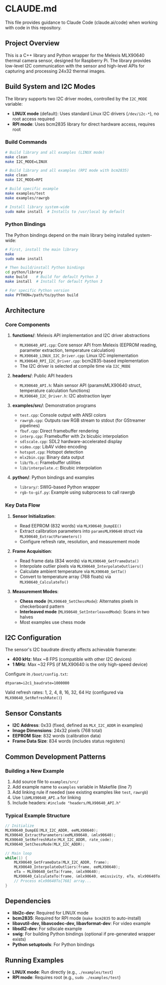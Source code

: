 # CLAUDE.md

This file provides guidance to Claude Code (claude.ai/code) when working with code in this repository.

## Project Overview

This is a C++ library and Python wrapper for the Melexis MLX90640 thermal camera sensor, designed for Raspberry Pi. The library provides low-level I2C communication with the sensor and high-level APIs for capturing and processing 24x32 thermal images.

## Build System and I2C Modes

The library supports two I2C driver modes, controlled by the `I2C_MODE` variable:

- **LINUX mode** (default): Uses standard Linux I2C drivers (`/dev/i2c-*`), no root access required
- **RPI mode**: Uses bcm2835 library for direct hardware access, requires root

### Build Commands

```bash
# Build library and all examples (LINUX mode)
make clean
make I2C_MODE=LINUX

# Build library and all examples (RPI mode with bcm2835)
make clean
make I2C_MODE=RPI

# Build specific example
make examples/test
make examples/rawrgb

# Install library system-wide
sudo make install  # Installs to /usr/local by default
```

### Python Bindings

The Python bindings depend on the main library being installed system-wide:

```bash
# First, install the main library
make
sudo make install

# Then build/install Python bindings
cd python/library
make build    # Build for default Python 3
make install  # Install for default Python 3

# For specific Python version
make PYTHON=/path/to/python build
```

## Architecture

### Core Components

1. **functions/**: Melexis API implementation and I2C driver abstractions
   - `MLX90640_API.cpp`: Core sensor API from Melexis (EEPROM reading, parameter extraction, temperature calculation)
   - `MLX90640_LINUX_I2C_Driver.cpp`: Linux I2C implementation
   - `MLX90640_RPI_I2C_Driver.cpp`: bcm2835-based implementation
   - The I2C driver is selected at compile time via `I2C_MODE`

2. **headers/**: Public API headers
   - `MLX90640_API.h`: Main sensor API (paramsMLX90640 struct, temperature calculation functions)
   - `MLX90640_I2C_Driver.h`: I2C abstraction layer

3. **examples/src/**: Demonstration programs
   - `test.cpp`: Console output with ANSI colors
   - `rawrgb.cpp`: Outputs raw RGB stream to stdout (for GStreamer pipelines)
   - `fbuf.cpp`: Direct framebuffer rendering
   - `interp.cpp`: Framebuffer with 2x bicubic interpolation
   - `sdlscale.cpp`: SDL2 hardware-accelerated display
   - `video.cpp`: LibAV video encoding
   - `hotspot.cpp`: Hotspot detection
   - `mlx2bin.cpp`: Binary data output
   - `lib/fb.c`: Framebuffer utilities
   - `lib/interpolate.c`: Bicubic interpolation

4. **python/**: Python bindings and examples
   - `library/`: SWIG-based Python wrapper
   - `rgb-to-gif.py`: Example using subprocess to call rawrgb

### Key Data Flow

1. **Sensor Initialization**:
   - Read EEPROM (832 words) via `MLX90640_DumpEE()`
   - Extract calibration parameters into `paramsMLX90640` struct via `MLX90640_ExtractParameters()`
   - Configure refresh rate, resolution, and measurement mode

2. **Frame Acquisition**:
   - Read frame data (834 words) via `MLX90640_GetFrameData()`
   - Interpolate outlier pixels via `MLX90640_InterpolateOutliers()`
   - Calculate ambient temperature via `MLX90640_GetTa()`
   - Convert to temperature array (768 floats) via `MLX90640_CalculateTo()`

3. **Measurement Modes**:
   - **Chess mode** (`MLX90640_SetChessMode`): Alternates pixels in checkerboard pattern
   - **Interleaved mode** (`MLX90640_SetInterleavedMode`): Scans in two halves
   - Most examples use chess mode

## I2C Configuration

The sensor's I2C baudrate directly affects achievable framerate:

- **400 kHz**: Max ~8 FPS (compatible with other I2C devices)
- **1 MHz**: Max ~32 FPS (if MLX90640 is the only high-speed device)

Configure in `/boot/config.txt`:
```
dtparam=i2c1_baudrate=1000000
```

Valid refresh rates: 1, 2, 4, 8, 16, 32, 64 Hz (configured via `MLX90640_SetRefreshRate()`)

## Sensor Constants

- **I2C Address**: 0x33 (fixed, defined as `MLX_I2C_ADDR` in examples)
- **Image Dimensions**: 24x32 pixels (768 total)
- **EEPROM Size**: 832 words (calibration data)
- **Frame Data Size**: 834 words (includes status registers)

## Common Development Patterns

### Building a New Example

1. Add source file to `examples/src/`
2. Add example name to `examples` variable in Makefile (line 7)
3. Add linking rule if needed (see existing examples like `test`, `rawrgb`)
4. Use `libMLX90640_API.a` for linking
5. Include headers: `#include "headers/MLX90640_API.h"`

### Typical Example Structure

```cpp
// Initialize
MLX90640_DumpEE(MLX_I2C_ADDR, eeMLX90640);
MLX90640_ExtractParameters(eeMLX90640, &mlx90640);
MLX90640_SetRefreshRate(MLX_I2C_ADDR, rate_code);
MLX90640_SetChessMode(MLX_I2C_ADDR);

// Main loop
while(1) {
    MLX90640_GetFrameData(MLX_I2C_ADDR, frame);
    MLX90640_InterpolateOutliers(frame, eeMLX90640);
    eTa = MLX90640_GetTa(frame, &mlx90640);
    MLX90640_CalculateTo(frame, &mlx90640, emissivity, eTa, mlx90640To);
    // Process mlx90640To[768] array...
}
```

## Dependencies

- **libi2c-dev**: Required for LINUX mode
- **bcm2835**: Required for RPI mode (`make bcm2835` to auto-install)
- **libavutil-dev, libavcodec-dev, libavformat-dev**: For video example
- **libsdl2-dev**: For sdlscale example
- **swig**: For building Python bindings (optional if pre-generated wrapper exists)
- **Python setuptools**: For Python bindings

## Running Examples

- **LINUX mode**: Run directly (e.g., `./examples/test`)
- **RPI mode**: Requires root (e.g., `sudo ./examples/test`)
